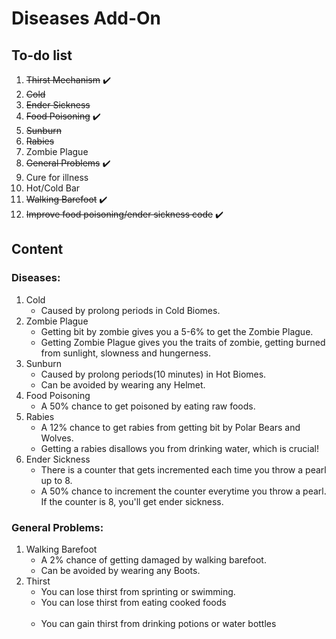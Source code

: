 # Diseases Add-On

## To-do list

1. ~~Thirst Mechanism~~ ✔️
2. ~~Cold~~
3. ~~Ender Sickness~~
4. ~~Food Poisoning~~  ✔️
5. ~~Sunburn~~
6. ~~Rabies~~
7. Zombie Plague
8. ~~General Problems~~ ✔️
9. Cure for illness
10. Hot/Cold Bar
11. ~~Walking Barefoot~~ ✔️
12. ~~Improve food poisoning/ender sickness code~~ ✔️

## Content

### Diseases:
1. Cold
   - Caused by prolong periods in Cold Biomes.
2. Zombie Plague
   - Getting bit by zombie gives you a 5-6% to get the Zombie Plague.
   - Getting Zombie Plague gives you the traits of zombie, getting burned from sunlight, slowness and hungerness.
3. Sunburn
   - Caused by prolong periods(10 minutes) in Hot Biomes.
   - Can be avoided by wearing any Helmet.
4. Food Poisoning
   - A 50% chance to get poisoned by eating raw foods.
5. Rabies
   - A 12% chance to get rabies from getting bit by Polar Bears and Wolves.
   - Getting a rabies disallows you from drinking water, which is crucial!
6. Ender Sickness
   - There is a counter that gets incremented each time you throw a pearl up to 8.
   - A 50% chance to increment the counter everytime you throw a pearl. If the counter is 8, you'll get ender sickness.

### General Problems: 
1. Walking Barefoot<br>
   - A 2% chance of getting damaged by walking barefoot.
   - Can be avoided by wearing any Boots.
2. Thirst
   - You can lose thirst from sprinting or swimming.
   - You can lose thirst from eating cooked foods<br><br>
   - You can gain thirst from drinking potions or water bottles

